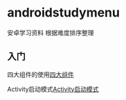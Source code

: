 # androidstudymenu
安卓学习资料
根据难度排序整理
## 入门
四大组件的使用[四大组件](https://www.jianshu.com/p/51aaa65d5d25)

Activity启动模式[Activity启动模式](https://blog.csdn.net/mynameishuangshuai/article/details/51491074)

